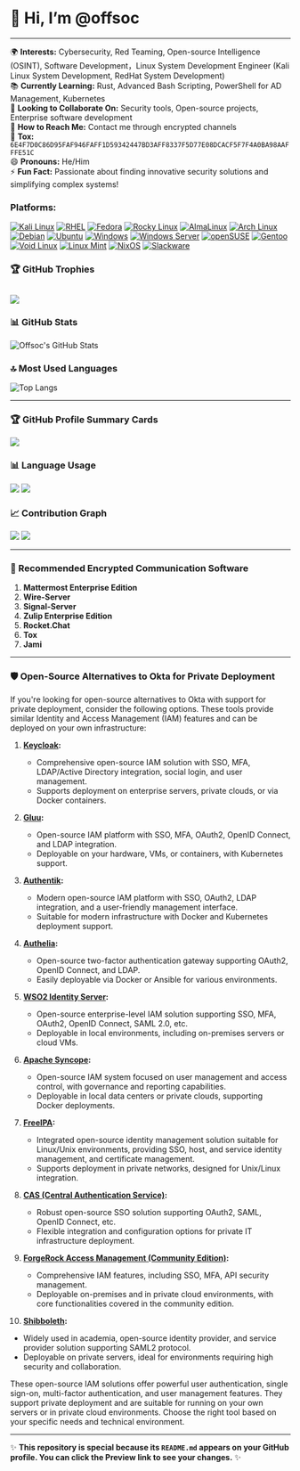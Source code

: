 # 👋 Hi, I’m @offsoc  
---

🌍 **Interests:** Cybersecurity, Red Teaming, Open-source Intelligence (OSINT), Software Development，Linux System Development Engineer (Kali Linux System Development, RedHat System Development)    
📚 **Currently Learning:** Rust, Advanced Bash Scripting, PowerShell for AD Management, Kubernetes  
🤝 **Looking to Collaborate On:** Security tools, Open-source projects, Enterprise software development  
📧 **How to Reach Me:** Contact me through encrypted channels  
👩 **Tox:** `6E4F7D0C86D95FAF946FAFF1D59342447BD3AFF8337F5D77E08DCACF5F7F4A0BA98AAFFFE51C`  
😄 **Pronouns:** He/Him  
⚡ **Fun Fact:** Passionate about finding innovative security solutions and simplifying complex systems!  

### Platforms: 
[![Kali Linux](https://img.shields.io/badge/-Kali%20Linux-557C94?logo=kalilinux&logoColor=white)](https://www.kali.org/get-kali)
[![RHEL](https://img.shields.io/badge/-RHEL-CC0000?logo=redhat&logoColor=white)](https://developers.redhat.com/products/rhel/download#publicandprivatecloudreadyrhelimages)
[![Fedora](https://img.shields.io/badge/-Fedora-294172?logo=fedora&logoColor=white)](https://fedoraproject.org/workstation/)
[![Rocky Linux](https://img.shields.io/badge/-Rocky%20Linux-10B981?logo=rockylinux&logoColor=white)](https://rockylinux.org/download)
[![AlmaLinux](https://img.shields.io/badge/-AlmaLinux-2482C5?logo=almalinux&logoColor=white)](https://almalinux.org/get-almalinux/)
[![Arch Linux](https://img.shields.io/badge/-Arch%20Linux-1793d1?logo=archlinux&logoColor=white)](https://archlinux.org/download/)
[![Debian](https://img.shields.io/badge/-Debian-A81D33?logo=debian&logoColor=white)](https://www.debian.org)
[![Ubuntu](https://img.shields.io/badge/-Ubuntu-ff4500?logo=ubuntu&logoColor=white)](https://ubuntu.com/download/desktop)
[![Windows](https://img.shields.io/badge/-Windows-0078D6?logo=windows&logoColor=white)]()
[![Windows Server](https://img.shields.io/badge/-Windows%20Server-0078D6?logo=windows&logoColor=white)](https://www.microsoft.com/en-us/windows-server)
[![openSUSE](https://img.shields.io/badge/-openSUSE-73BA25?logo=opensuse&logoColor=white)]()
[![Gentoo](https://img.shields.io/badge/-Gentoo-54487A?logo=gentoo&logoColor=white)]()
[![Void Linux](https://img.shields.io/badge/-Void%20Linux-2C2C2C?logo=voidlinux&logoColor=white)]()
[![Linux Mint](https://img.shields.io/badge/-Linux%20Mint-87CF3E?logo=linuxmint&logoColor=white)]()
[![NixOS](https://img.shields.io/badge/-NixOS-5277C3?logo=nixos&logoColor=white)]()
[![Slackware](https://img.shields.io/badge/-Slackware-000000?logo=slackware&logoColor=white)]()
### 🏆 GitHub Trophies
![](https://github-profile-trophy.vercel.app/?username=offsoc&theme=radical&no-frame=false&no-bg=true&margin-w=4)
---

### 📊 GitHub Stats

![Offsoc's GitHub Stats](https://github-readme-stats.vercel.app/api?username=offsoc&show_icons=true&theme=dark)

### 🔝 Most Used Languages

![Top Langs](https://github-readme-stats.vercel.app/api/top-langs/?username=offsoc&layout=compact&theme=dark)


---

### 🏆 GitHub Profile Summary Cards

![](http://github-profile-summary-cards.vercel.app/api/cards/profile-details?username=offsoc&theme=github_dark)

### 📊 Language Usage

![](http://github-profile-summary-cards.vercel.app/api/cards/repos-per-language?username=offsoc&theme=github_dark)
![](http://github-profile-summary-cards.vercel.app/api/cards/most-commit-language?username=offsoc&theme=github_dark)

### 📈 Contribution Graph

![](http://github-profile-summary-cards.vercel.app/api/cards/stats?username=offsoc&theme=github_dark)
![](http://github-profile-summary-cards.vercel.app/api/cards/productive-time?username=offsoc&theme=github_dark&utcOffset=8)

---

### 🚀 Recommended Encrypted Communication Software

1. **Mattermost Enterprise Edition**  
2. **Wire-Server**  
3. **Signal-Server**  
4. **Zulip Enterprise Edition**  
5. **Rocket.Chat**  
6. **Tox**  
7. **Jami**  

---

### 🛡️ Open-Source Alternatives to Okta for Private Deployment

If you're looking for open-source alternatives to Okta with support for private deployment, consider the following options. These tools provide similar Identity and Access Management (IAM) features and can be deployed on your own infrastructure:

1. **[Keycloak](https://www.keycloak.org/):**  
   - Comprehensive open-source IAM solution with SSO, MFA, LDAP/Active Directory integration, social login, and user management.  
   - Supports deployment on enterprise servers, private clouds, or via Docker containers.

2. **[Gluu](https://gluu.org/):**  
   - Open-source IAM platform with SSO, MFA, OAuth2, OpenID Connect, and LDAP integration.  
   - Deployable on your hardware, VMs, or containers, with Kubernetes support.

3. **[Authentik](https://goauthentik.io/):**  
   - Modern open-source IAM platform with SSO, OAuth2, LDAP integration, and a user-friendly management interface.  
   - Suitable for modern infrastructure with Docker and Kubernetes deployment support.

4. **[Authelia](https://www.authelia.com/):**  
   - Open-source two-factor authentication gateway supporting OAuth2, OpenID Connect, and LDAP.  
   - Easily deployable via Docker or Ansible for various environments.

5. **[WSO2 Identity Server](https://wso2.com/identity-and-access-management/):**  
   - Open-source enterprise-level IAM solution supporting SSO, MFA, OAuth2, OpenID Connect, SAML 2.0, etc.  
   - Deployable in local environments, including on-premises servers or cloud VMs.

6. **[Apache Syncope](https://syncope.apache.org/):**  
   - Open-source IAM system focused on user management and access control, with governance and reporting capabilities.  
   - Deployable in local data centers or private clouds, supporting Docker deployments.

7. **[FreeIPA](https://www.freeipa.org/):**  
   - Integrated open-source identity management solution suitable for Linux/Unix environments, providing SSO, host, and service identity management, and certificate management.  
   - Supports deployment in private networks, designed for Unix/Linux integration.

8. **[CAS (Central Authentication Service)](https://apereo.github.io/cas/):**  
   - Robust open-source SSO solution supporting OAuth2, SAML, OpenID Connect, etc.  
   - Flexible integration and configuration options for private IT infrastructure deployment.

9. **[ForgeRock Access Management (Community Edition)](https://www.forgerock.com/):**  
   - Comprehensive IAM features, including SSO, MFA, API security management.  
   - Deployable on-premises and in private cloud environments, with core functionalities covered in the community edition.

10. **[Shibboleth](https://shibboleth.net/):**  
   - Widely used in academia, open-source identity provider, and service provider solution supporting SAML2 protocol.  
   - Deployable on private servers, ideal for environments requiring high security and collaboration.

These open-source IAM solutions offer powerful user authentication, single sign-on, multi-factor authentication, and user management features. They support private deployment and are suitable for running on your own servers or in private cloud environments. Choose the right tool based on your specific needs and technical environment.

---

✨ **This repository is special because its `README.md` appears on your GitHub profile. You can click the Preview link to see your changes.** ✨
